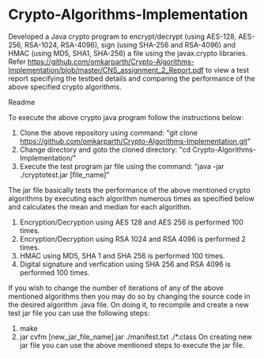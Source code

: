 # Crypto-Algorithms-Implementation
Developed a Java crypto program to encrypt/decrypt (using AES-128, AES-256, RSA-1024, RSA-4096), sign (using SHA-256 and RSA-4096) and HMAC (using MD5, SHA1, SHA-256) a file using the javax.crypto libraries. 
Refer https://github.com/omkarparth/Crypto-Algorithms-Implementation/blob/master/CNS_assignment_2_Report.pdf to view a test report specifying the testbed details and comparing the performance of the above specified crypto algorithms.

Readme

To execute the above crypto java program follow the instructions below:
1. Clone the above repository using command: "git clone https://github.com/omkarparth/Crypto-Algorithms-Implementation.git"
2. Change directory and goto the cloned directory: "cd Crypto-Algorithms-Implementation/"
3. Execute the test program jar file using the command: "java -jar ./cryptotest.jar [file_name]"

The jar file basically tests the performance of the above mentioned crypto algorithms by executing each algorithm numerous times as specified below and calculates the mean and median for each algorithm.
1. Encryption/Decryption using AES 128 and AES 256 is performed 100 times.
2. Encryption/Decryption using RSA 1024 and RSA 4096 is performed 2 times.
3. HMAC using MD5, SHA 1 and SHA 256 is performed 100 times.
4. Digital signature and verfication using SHA 256 and RSA 4096 is performed 100 times.

If you wish to change the number of iterations of any of the above mentioned algorithms then you may do so by changing the source code in the desired algorithm .java file. 
On doing it, to recompile and create a new test jar file you can use the following steps:
1. make
2. jar cvfm [new_jar_file_name].jar ./manifest.txt ./*.class
On creating new jar file you can use the above mentioned steps to execute the jar file.
